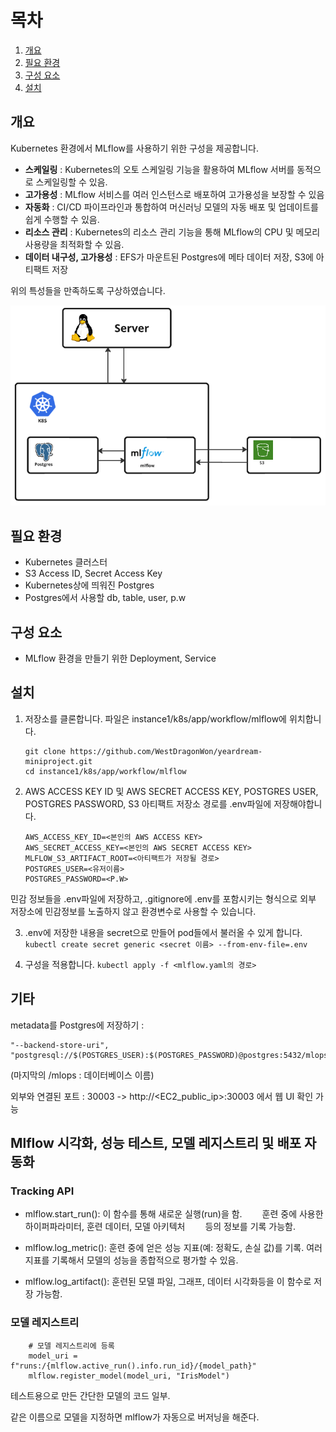 
# 목차

1. [개요](개요)
2. [필요 환경](#필요-환경)
3. [구성 요소](#구성-요소)
4. [설치](#설치)

## 개요

Kubernetes 환경에서 MLflow를 사용하기 위한 구성을 제공합니다.

- **스케일링** : Kubernetes의 오토 스케일링 기능을 활용하여 MLflow 서버를 동적으로 스케일링할 수 있음.
- **고가용성** : MLflow 서비스를 여러 인스턴스로 배포하여 고가용성을 보장할 수 있음
- **자동화** : CI/CD 파이프라인과 통합하여 머신러닝 모델의 자동 배포 및 업데이트를 쉽게 수행할 수 있음.
- **리소스 관리** : Kubernetes의 리소스 관리 기능을 통해 MLflow의 CPU 및 메모리 사용량을 최적화할 수 있음.
- **데이터 내구성, 고가용성** : EFS가 마운트된 Postgres에 메타 데이터 저장, S3에 아티팩트 저장

위의 특성들을 만족하도록 구상하였습니다.


![alt text](img/image.png)


## 필요 환경

- Kubernetes 클러스터
- S3 Access ID, Secret Access Key
- Kubernetes상에 띄워진 Postgres
- Postgres에서 사용할 db, table, user, p.w


## 구성 요소

- MLflow 환경을 만들기 위한 Deployment, Service


## 설치


1. 저장소를 클론합니다. 파일은 instance1/k8s/app/workflow/mlflow에 위치합니다.
    ```
    git clone https://github.com/WestDragonWon/yeardream-miniproject.git
    cd instance1/k8s/app/workflow/mlflow
    ```

2. AWS ACCESS KEY ID 및 AWS SECRET ACCESS KEY, POSTGRES USER, POSTGRES PASSWORD, S3 아티팩트 저장소 경로를 .env파일에 저장해야합니다.
    ```
    AWS_ACCESS_KEY_ID=<본인의 AWS ACCESS KEY>
    AWS_SECRET_ACCESS_KEY=<본인의 AWS SECRET ACCESS KEY>
    MLFLOW_S3_ARTIFACT_ROOT=<아티팩트가 저장될 경로>
    POSTGRES_USER=<유저이름>
    POSTGRES_PASSWORD=<P.W>
    ```
민감 정보들을 .env파일에 저장하고, .gitignore에 .env를 포함시키는 형식으로 외부 저장소에 민감정보를 노출하지 않고 환경변수로 사용할 수 있습니다.

3. .env에 저장한 내용을 secret으로 만들어 pod들에서 불러올 수 있게 합니다.
    `kubectl create secret generic <secret 이름> --from-env-file=.env`

4. 구성을 적용합니다.
    `kubectl apply -f <mlflow.yaml의 경로>`


## 기타

metadata를 Postgres에 저장하기 :
```
"--backend-store-uri", "postgresql://$(POSTGRES_USER):$(POSTGRES_PASSWORD)@postgres:5432/mlops"
```
(마지막의 /mlops : 데이터베이스 이름)


외부와 연결된 포트 : 30003 -> http://<EC2_public_ip>:30003 에서 웹 UI 확인 가능


## Mlflow 시각화, 성능 테스트, 모델 레지스트리 및 배포 자동화

### Tracking API

- mlflow.start_run(): 이 함수를 통해 새로운 실행(run)을 함.
  훈련 중에 사용한 하이퍼파라미터, 훈련 데이터, 모델 아키텍처   등의 정보를 기록 가능함.

- mlflow.log_metric(): 훈련 중에 얻은 성능 지표(예: 정확도, 손실 값)를 기록. 여러 지표를 기록해서 모델의 성능을 종합적으로 평가할 수 있음.

- mlflow.log_artifact(): 훈련된 모델 파일, 그래프, 데이터 시각화등을 이 함수로 저장 가능함. 

### 모델 레지스트리

        # 모델 레지스트리에 등록
        model_uri = f"runs:/{mlflow.active_run().info.run_id}/{model_path}"
        mlflow.register_model(model_uri, "IrisModel")

테스트용으로 만든 간단한 모델의 코드 일부.

같은 이름으로 모델을 지정하면 mlflow가 자동으로 버저닝을 해준다.